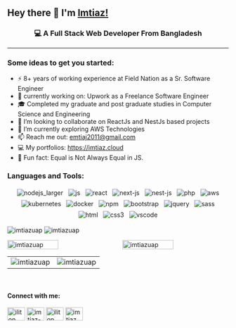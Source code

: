 ## Hey there 👋 I'm [Imtiaz!](https://imtiaz.cloud)

<div align="center">
<h3>💻 A Full Stack Web Developer From Bangladesh</h3>
</div>

---

###  Some ideas to get you started:

- ⚡ 8+ years of working experience at Field Nation as a Sr. Software Engineer
- 🔭 currently working on: Upwork as a Freelance Software Engineer
- 🎓 Completed my graduate and post graduate studies in Computer Science and Engineering
- 👯 I’m looking to collaborate on ReactJs and NestJs based projects
- 🌱 I’m currently exploring AWS Technologies
- 📫 Reach me out: emtiaj2011@gmail.com
- 💻 My portfolios: https://imtiaz.cloud
- 👾 Fun fact: Equal is Not Always Equal in JS.

### Languages and Tools:

<p align="center">
  <!-- For more icons please follow  https://github.com/MikeCodesDotNET/ColoredBadges -->
    <img src="https://raw.githubusercontent.com/imtiazUAP/imtiazUAP/main/svg/frameworks/nodejs_larger.svg" alt="nodejs_larger" style="vertical-align:top; margin:4px">
    <img src="https://raw.githubusercontent.com/imtiazUAP/imtiazUAP/main/svg/languages/js.svg" alt="js" style="vertical-align:top; margin:4px">
    <img src="https://raw.githubusercontent.com/imtiazUAP/imtiazUAP/main/svg/frameworks/react.svg" alt="react" style="vertical-align:top; margin:4px">
    <img src="https://raw.githubusercontent.com/imtiazUAP/imtiazUAP/main/svg/languages/next-js.svg" alt="next-js" style="vertical-align:top; margin:4px">
    <img src="https://raw.githubusercontent.com/imtiazUAP/imtiazUAP/main/svg/languages/nest-js.svg" alt="nest-js" style="vertical-align:top; margin:4px">
    <img src="https://raw.githubusercontent.com/imtiazUAP/imtiazUAP/main/svg/languages/php.svg" alt="php" style="vertical-align:top; margin:4px">
    <img src="https://raw.githubusercontent.com/imtiazUAP/imtiazUAP/main/svg/services/aws.svg" alt="aws" style="vertical-align:top; margin:4px">
    <img src="https://raw.githubusercontent.com/imtiazUAP/imtiazUAP/main/svg/services/kubernetes.svg" alt="kubernetes" style="vertical-align:top; margin:4px">
    <img src="https://raw.githubusercontent.com/imtiazUAP/imtiazUAP/main/svg/tools/docker.svg" alt="docker" style="vertical-align:top; margin:4px">
    <img src="https://raw.githubusercontent.com/imtiazUAP/imtiazUAP/main/svg/services/npm.svg" alt="npm" style="vertical-align:top; margin:4px">
    <img src="https://raw.githubusercontent.com/imtiazUAP/imtiazUAP/main/svg/frameworks/bootstrap.svg" alt="bootstrap" style="vertical-align:top; margin:4px">
    <img src="https://raw.githubusercontent.com/imtiazUAP/imtiazUAP/main/svg/frameworks/jquery.svg" alt="jquery" style="vertical-align:top; margin:4px">
    <img src="https://raw.githubusercontent.com/imtiazUAP/imtiazUAP/main/svg/languages/sass.svg" alt="sass" style="vertical-align:top; margin:4px">
    <img src="https://raw.githubusercontent.com/imtiazUAP/imtiazUAP/main/svg/languages/html.svg" alt="html" style="vertical-align:top; margin:4px">
    <img src="https://raw.githubusercontent.com/imtiazUAP/imtiazUAP/main/svg/languages/css3.svg" alt="css3" style="vertical-align:top; margin:4px">
    <img src="https://raw.githubusercontent.com/imtiazUAP/imtiazUAP/main/svg/tools/visualstudio_code.svg" alt="vscode" style="vertical-align:top; margin:4px">
</p>

<p align="left">
    <img src="https://github-readme-stats.vercel.app/api/top-langs?username=imtiazuap&show_icons=true&theme=dark&layout=donut" alt="imtiazuap" />
    <img src="https://github-readme-stats.vercel.app/api?username=imtiazuap&show_icons=true&theme=dark" alt="imtiazuap" />
</p>

<div style="display: flex; justify-content: space-between;">
    <img src="https://github-readme-stats.vercel.app/api/top-langs?username=imtiazuap&show_icons=true&theme=dark&layout=donut" alt="imtiazuap" style="width: 48%;">
    <img src="https://github-readme-stats.vercel.app/api?username=imtiazuap&show_icons=true&theme=dark" alt="imtiazuap" style="width: 48%;">
</div>

<table>
  <tr>
    <td align="left" width="50%">
      <img src="https://github-readme-stats.vercel.app/api/top-langs?username=imtiazuap&show_icons=true&theme=dark&layout=donut" alt="imtiazuap" />
    </td>
    <td align="right" width="50%">
      <img src="https://github-readme-stats.vercel.app/api?username=imtiazuap&show_icons=true&theme=dark" alt="imtiazuap" />
    </td>
  </tr>
</table>


<br />

 <p align="center">
  <h4>Connect with me:</h4>
</p>
<p align="left">
<a href="https://twitter.com/iliton" target="_blank"><img align="center" src="https://raw.githubusercontent.com/rahuldkjain/github-profile-readme-generator/master/src/images/icons/Social/twitter.svg" alt="iliton" height="30" width="40" /></a>
<a href="https://linkedin.com/in/imtiaz-bd" target="_blank"><img align="center" src="https://raw.githubusercontent.com/rahuldkjain/github-profile-readme-generator/master/src/images/icons/Social/linked-in-alt.svg" alt="imtiaz-bd" height="30" width="40" /></a>
<a href="https://fb.com/iliton" target="_blank"><img align="center" src="https://raw.githubusercontent.com/rahuldkjain/github-profile-readme-generator/master/src/images/icons/Social/facebook.svg" alt="iliton" height="30" width="40" /></a>
<a href="https://instagram.com/imtiaz_ahmad" target="_blank"><img align="center" src="https://raw.githubusercontent.com/rahuldkjain/github-profile-readme-generator/master/src/images/icons/Social/instagram.svg" alt="imtiaz_ahmad" height="30" width="40" /></a>
</p>




